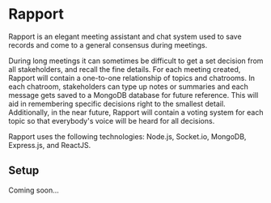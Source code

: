 # Rapport

Rapport is an elegant meeting assistant and chat system used to save records and come to a general consensus during meetings.

During long meetings it can sometimes be difficult to get a set decision from all stakeholders, and recall the fine details. For each meeting created, Rapport will contain a one-to-one relationship of topics and chatrooms. In each chatroom, stakeholders can type up notes or summaries and each message gets saved to a MongoDB database for future reference. This will aid in remembering specific decisions right to the smallest detail. Additionally, in the near future, Rapport will contain a voting system for each topic so that everybody's voice will be heard for all decisions.

Rapport uses the following technologies: Node.js, Socket.io, MongoDB, Express.js, and ReactJS.

## Setup

Coming soon...